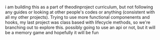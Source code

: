 i am building this as a part of theodinproject curriculum, but not following any guides or looking at other people's codes or anything (consistent with all my other projects). Trying to use more functional componenents and hooks, my last project was class based with lifecycle methods, so we're branching out to explore this. possibly going to use an api or not, but it will be a memory game and hopefully it will be fun
